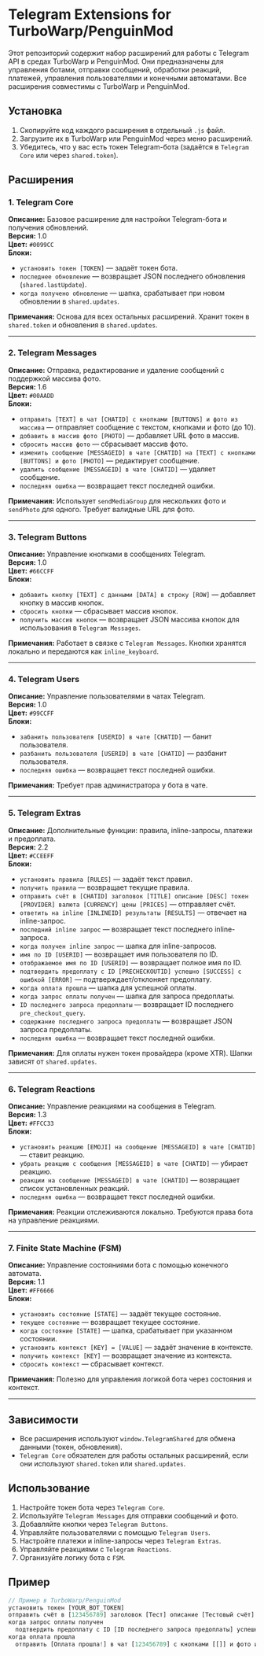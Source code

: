 # Telegram Extensions for TurboWarp/PenguinMod

Этот репозиторий содержит набор расширений для работы с Telegram API в средах TurboWarp и PenguinMod. Они предназначены для управления ботами, отправки сообщений, обработки реакций, платежей, управления пользователями и конечными автоматами. Все расширения совместимы с TurboWarp и PenguinMod.

## Установка
1. Скопируйте код каждого расширения в отдельный `.js` файл.
2. Загрузите их в TurboWarp или PenguinMod через меню расширений.
3. Убедитесь, что у вас есть токен Telegram-бота (задаётся в `Telegram Core` или через `shared.token`).

## Расширения

### 1. Telegram Core
**Описание:** Базовое расширение для настройки Telegram-бота и получения обновлений.  
**Версия:** 1.0  
**Цвет:** `#0099CC`  
**Блоки:**
- `установить токен [TOKEN]` — задаёт токен бота.
- `последнее обновление` — возвращает JSON последнего обновления (`shared.lastUpdate`).
- `когда получено обновление` — шапка, срабатывает при новом обновлении в `shared.updates`.

**Примечания:** Основа для всех остальных расширений. Хранит токен в `shared.token` и обновления в `shared.updates`.

---

### 2. Telegram Messages
**Описание:** Отправка, редактирование и удаление сообщений с поддержкой массива фото.  
**Версия:** 1.6  
**Цвет:** `#00AADD`  
**Блоки:**
- `отправить [TEXT] в чат [CHATID] с кнопками [BUTTONS] и фото из массива` — отправляет сообщение с текстом, кнопками и фото (до 10).
- `добавить в массив фото [PHOTO]` — добавляет URL фото в массив.
- `сбросить массив фото` — сбрасывает массив фото.
- `изменить сообщение [MESSAGEID] в чате [CHATID] на [TEXT] с кнопками [BUTTONS] и фото [PHOTO]` — редактирует сообщение.
- `удалить сообщение [MESSAGEID] в чате [CHATID]` — удаляет сообщение.
- `последняя ошибка` — возвращает текст последней ошибки.

**Примечания:** Использует `sendMediaGroup` для нескольких фото и `sendPhoto` для одного. Требует валидные URL для фото.

---

### 3. Telegram Buttons
**Описание:** Управление кнопками в сообщениях Telegram.  
**Версия:** 1.0  
**Цвет:** `#66CCFF`  
**Блоки:**
- `добавить кнопку [TEXT] с данными [DATA] в строку [ROW]` — добавляет кнопку в массив кнопок.
- `сбросить кнопки` — сбрасывает массив кнопок.
- `получить массив кнопок` — возвращает JSON массива кнопок для использования в `Telegram Messages`.

**Примечания:** Работает в связке с `Telegram Messages`. Кнопки хранятся локально и передаются как `inline_keyboard`.

---

### 4. Telegram Users
**Описание:** Управление пользователями в чатах Telegram.  
**Версия:** 1.0  
**Цвет:** `#99CCFF`  
**Блоки:**
- `забанить пользователя [USERID] в чате [CHATID]` — банит пользователя.
- `разбанить пользователя [USERID] в чате [CHATID]` — разбанит пользователя.
- `последняя ошибка` — возвращает текст последней ошибки.

**Примечания:** Требует прав администратора у бота в чате.

---

### 5. Telegram Extras
**Описание:** Дополнительные функции: правила, inline-запросы, платежи и предоплата.  
**Версия:** 2.2  
**Цвет:** `#CCEEFF`  
**Блоки:**
- `установить правила [RULES]` — задаёт текст правил.
- `получить правила` — возвращает текущие правила.
- `отправить счёт в [CHATID] заголовок [TITLE] описание [DESC] токен [PROVIDER] валюта [CURRENCY] цены [PRICES]` — отправляет счёт.
- `ответить на inline [INLINEID] результаты [RESULTS]` — отвечает на inline-запрос.
- `последний inline запрос` — возвращает текст последнего inline-запроса.
- `когда получен inline запрос` — шапка для inline-запросов.
- `имя по ID [USERID]` — возвращает имя пользователя по ID.
- `отображаемое имя по ID [USERID]` — возвращает полное имя по ID.
- `подтвердить предоплату с ID [PRECHECKOUTID] успешно [SUCCESS] с ошибкой [ERROR]` — подтверждает/отклоняет предоплату.
- `когда оплата прошла` — шапка для успешной оплаты.
- `когда запрос оплаты получен` — шапка для запроса предоплаты.
- `ID последнего запроса предоплаты` — возвращает ID последнего `pre_checkout_query`.
- `содержание последнего запроса предоплаты` — возвращает JSON запроса предоплаты.
- `последняя ошибка` — возвращает текст последней ошибки.

**Примечания:** Для оплаты нужен токен провайдера (кроме XTR). Шапки зависят от `shared.updates`.

---

### 6. Telegram Reactions
**Описание:** Управление реакциями на сообщения в Telegram.  
**Версия:** 1.3  
**Цвет:** `#FFCC33`  
**Блоки:**
- `установить реакцию [EMOJI] на сообщение [MESSAGEID] в чате [CHATID]` — ставит реакцию.
- `убрать реакцию с сообщения [MESSAGEID] в чате [CHATID]` — убирает реакцию.
- `реакции на сообщение [MESSAGEID] в чате [CHATID]` — возвращает список установленных реакций.
- `последняя ошибка` — возвращает текст последней ошибки.

**Примечания:** Реакции отслеживаются локально. Требуются права бота на управление реакциями.

---

### 7. Finite State Machine (FSM)
**Описание:** Управление состояниями бота с помощью конечного автомата.  
**Версия:** 1.1  
**Цвет:** `#FF6666`  
**Блоки:**
- `установить состояние [STATE]` — задаёт текущее состояние.
- `текущее состояние` — возвращает текущее состояние.
- `когда состояние [STATE]` — шапка, срабатывает при указанном состоянии.
- `установить контекст [KEY] = [VALUE]` — задаёт значение в контексте.
- `получить контекст [KEY]` — возвращает значение из контекста.
- `сбросить контекст` — сбрасывает контекст.

**Примечания:** Полезно для управления логикой бота через состояния и контекст.

---

## Зависимости
- Все расширения используют `window.TelegramShared` для обмена данными (токен, обновления).
- `Telegram Core` обязателен для работы остальных расширений, если они используют `shared.token` или `shared.updates`.

## Использование
1. Настройте токен бота через `Telegram Core`.
2. Используйте `Telegram Messages` для отправки сообщений и фото.
3. Добавляйте кнопки через `Telegram Buttons`.
4. Управляйте пользователями с помощью `Telegram Users`.
5. Настройте платежи и inline-запросы через `Telegram Extras`.
6. Управляйте реакциями с `Telegram Reactions`.
7. Организуйте логику бота с `FSM`.

## Пример
```javascript
// Пример в TurboWarp/PenguinMod
установить токен [YOUR_BOT_TOKEN]
отправить счёт в [123456789] заголовок [Тест] описание [Тестовый счёт] токен [] валюта [XTR] цены [{"label": "Тест", "amount": 50}]
когда запрос оплаты получен
  подтвердить предоплату с ID [ID последнего запроса предоплаты] успешно [true] с ошибкой []
когда оплата прошла
  отправить [Оплата прошла!] в чат [123456789] с кнопками [[]] и фото из массива
